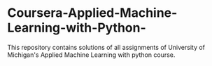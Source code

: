 # Coursera-Applied-Machine-Learning-with-Python-
This repository contains solutions of all assignments of University of Michigan's Applied Machine  Learning with python course.
